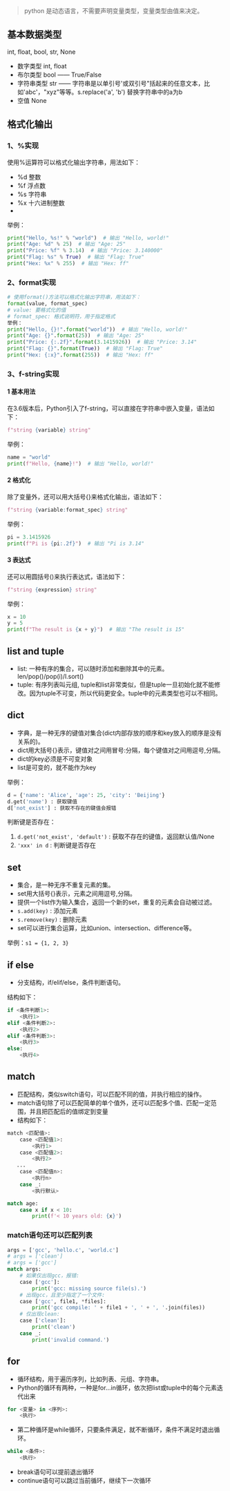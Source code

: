 > python 是动态语言，不需要声明变量类型，变量类型由值来决定。

## 基本数据类型
int, float, bool, str, None
- 数字类型 int, float
- 布尔类型 bool —— True/False
- 字符串类型 str —— 字符串是以单引号'或双引号"括起来的任意文本，比如'abc'，"xyz"等等。s.replace('a', 'b') 替换字符串中的a为b
- 空值 None

## 格式化输出
### 1、%实现

使用%运算符可以格式化输出字符串，用法如下：
- %d 整数
- %f 浮点数
- %s 字符串
- %x 十六进制整数
- 
举例：
```python
print("Hello, %s!" % "world")  # 输出 "Hello, world!"
print("Age: %d" % 25)  # 输出 "Age: 25"
print("Price: %f" % 3.14)  # 输出 "Price: 3.140000"
print("Flag: %s" % True)  # 输出 "Flag: True"
print("Hex: %x" % 255)  # 输出 "Hex: ff"
```
### 2、format实现
```python
# 使用format()方法可以格式化输出字符串，用法如下：
format(value, format_spec)
# value: 要格式化的值
# format_spec: 格式说明符，用于指定格式
举例：
print("Hello, {}!".format("world"))  # 输出 "Hello, world!"
print("Age: {}".format(25))  # 输出 "Age: 25"
print("Price: {:.2f}".format(3.1415926))  # 输出 "Price: 3.14"
print("Flag: {}".format(True))  # 输出 "Flag: True"
print("Hex: {:x}".format(255))  # 输出 "Hex: ff"
```
### 3、f-string实现
#### 1 基本用法
在3.6版本后，Python引入了f-string，可以直接在字符串中嵌入变量，语法如下：
```python
f"string {variable} string"
```
举例：
```python
name = "world"
print(f"Hello, {name}!")  # 输出 "Hello, world!"
```
#### 2 格式化
除了变量外，还可以用大括号{}来格式化输出，语法如下：
```python
f"string {variable:format_spec} string"
```
举例：
```python
pi = 3.1415926
print(f"Pi is {pi:.2f}")  # 输出 "Pi is 3.14"
```
#### 3 表达式
还可以用圆括号()来执行表达式，语法如下：
```python
f"string {expression} string"
```
举例：
```python
x = 10
y = 5
print(f"The result is {x + y}")  # 输出 "The result is 15"
```

## list and tuple
- list: 一种有序的集合，可以随时添加和删除其中的元素。len/pop()/pop(i)/l.sort()
- tuple: 有序列表叫元组, tuple和list非常类似，但是tuple一旦初始化就不能修改。因为tuple不可变，所以代码更安全。tuple中的元素类型也可以不相同。

## dict
- 字典，是一种无序的键值对集合(dict内部存放的顺序和key放入的顺序是没有关系的)。
- dict用大括号{}表示，键值对之间用冒号:分隔，每个键值对之间用逗号,分隔。
- dict的key必须是不可变对象
- list是可变的，就不能作为key

举例：
```python
d = {'name': 'Alice', 'age': 25, 'city': 'Beijing'}
d.get('name') : 获取键值
d['not_exist'] : 获取不存在的键值会报错
```
判断键是否存在：

1. `d.get('not_exist', 'default')` : 获取不存在的键值，返回默认值/None
2.  `'xxx' in d` : 判断键是否存在

## set
- 集合，是一种无序不重复元素的集。
- set用大括号{}表示，元素之间用逗号,分隔。
- 提供一个list作为输入集合，返回一个新的set，重复的元素会自动被过滤。
- `s.add(key)` : 添加元素
- `s.remove(key)` : 删除元素
- set可以进行集合运算，比如union、intersection、difference等。

举例：`s1 = {1, 2, 3}`


## if else
- 分支结构，if/elif/else，条件判断语句。

结构如下：
```python
if <条件判断1>:
    <执行1>
elif <条件判断2>:
    <执行2>
elif <条件判断3>:
    <执行3>
else:
    <执行4>
```
## match
- 匹配结构，类似switch语句，可以匹配不同的值，并执行相应的操作。
- match语句除了可以匹配简单的单个值外，还可以匹配多个值、匹配一定范围，并且把匹配后的值绑定到变量
- 结构如下：
```python
match <匹配值>:
    case <匹配值1>:
        <执行1>
    case <匹配值2>:
        <执行2>
   ...
    case <匹配值n>:
        <执行n>
    case _:
        <执行默认>
```
```python
match age:
    case x if x < 10:
        print(f'< 10 years old: {x}')
```
### match语句还可以匹配列表
```python
args = ['gcc', 'hello.c', 'world.c']
# args = ['clean']
# args = ['gcc']
match args:
    # 如果仅出现gcc，报错:
    case ['gcc']:
        print('gcc: missing source file(s).')
    # 出现gcc，且至少指定了一个文件:
    case ['gcc', file1, *files]:
        print('gcc compile: ' + file1 + ', ' + ', '.join(files))
    # 仅出现clean:
    case ['clean']:
        print('clean')
    case _:
        print('invalid command.')
```


## for
- 循环结构，用于遍历序列，比如列表、元组、字符串。
- Python的循环有两种，一种是for...in循环，依次把list或tuple中的每个元素迭代出来
```python
for <变量> in <序列>:
    <执行>
```
- 第二种循环是while循环，只要条件满足，就不断循环，条件不满足时退出循环。
```python
while <条件>:
    <执行>
```
- break语句可以提前退出循环
- continue语句可以跳过当前循环，继续下一次循环